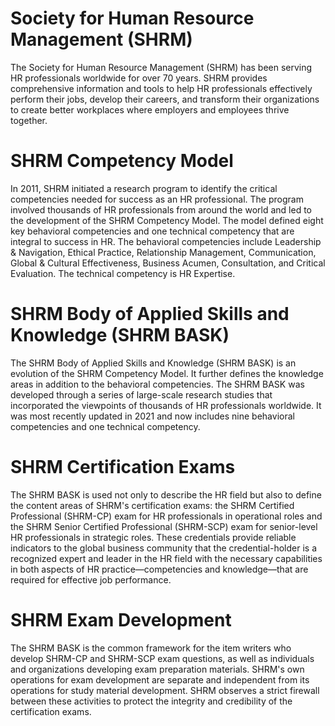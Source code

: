 # Society for Human Resource Management (SHRM)
The Society for Human Resource Management (SHRM) has been serving HR professionals worldwide for over 70 years. SHRM provides comprehensive information and tools to help HR professionals effectively perform their jobs, develop their careers, and transform their organizations to create better workplaces where employers and employees thrive together.

# SHRM Competency Model
In 2011, SHRM initiated a research program to identify the critical competencies needed for success as an HR professional. The program involved thousands of HR professionals from around the world and led to the development of the SHRM Competency Model. The model defined eight key behavioral competencies and one technical competency that are integral to success in HR. The behavioral competencies include Leadership & Navigation, Ethical Practice, Relationship Management, Communication, Global & Cultural Effectiveness, Business Acumen, Consultation, and Critical Evaluation. The technical competency is HR Expertise.

# SHRM Body of Applied Skills and Knowledge (SHRM BASK)
The SHRM Body of Applied Skills and Knowledge (SHRM BASK) is an evolution of the SHRM Competency Model. It further defines the knowledge areas in addition to the behavioral competencies. The SHRM BASK was developed through a series of large-scale research studies that incorporated the viewpoints of thousands of HR professionals worldwide. It was most recently updated in 2021 and now includes nine behavioral competencies and one technical competency.

# SHRM Certification Exams
The SHRM BASK is used not only to describe the HR field but also to define the content areas of SHRM's certification exams: the SHRM Certified Professional (SHRM-CP) exam for HR professionals in operational roles and the SHRM Senior Certified Professional (SHRM-SCP) exam for senior-level HR professionals in strategic roles. These credentials provide reliable indicators to the global business community that the credential-holder is a recognized expert and leader in the HR field with the necessary capabilities in both aspects of HR practice—competencies and knowledge—that are required for effective job performance.

# SHRM Exam Development
The SHRM BASK is the common framework for the item writers who develop SHRM-CP and SHRM-SCP exam questions, as well as individuals and organizations developing exam preparation materials. SHRM's own operations for exam development are separate and independent from its operations for study material development. SHRM observes a strict firewall between these activities to protect the integrity and credibility of the certification exams. 
